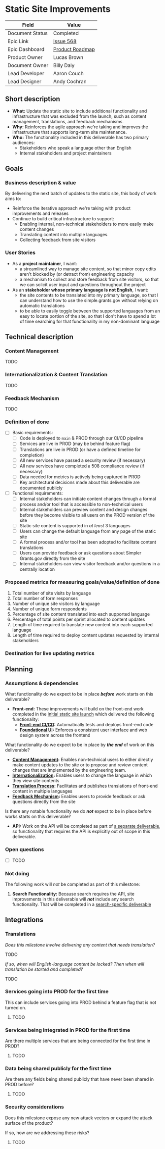 # Static Site Improvements

| Field           | Value                                                        |
| --------------- | ------------------------------------------------------------ |
| Document Status | Completed                                                    |
| Epic Link       | [Issue 568](https://github.com/HHS/grants-equity/issues/568) |
| Epic Dashboard  | [Product Roadmap](https://github.com/orgs/HHS/projects/12)   |
| Product Owner   | Lucas Brown                                                  |
| Document Owner  | Billy Daly                                                   |
| Lead Developer  | Aaron Couch                                                  |
| Lead Designer   | Andy Cochran                                                 |


## Short description
<!-- Required -->

- **What:** Update the static site to include additional functionality and infrastructure that was excluded from the launch, such as content management, translations, and feedback mechanisms.
- **Why:** Reinforces the agile approach we're taking and improves the infrastructure that supports long-term site maintenance.
- **Who:** The functionality included in this deliverable has two primary audiences:
  - Stakeholders who speak a language other than English
  - Internal stakeholders and project maintainers

## Goals

### Business description & value
<!-- Required -->

By delivering the next batch of updates to the static site, this body of work aims to:

- Reinforce the iterative approach we're taking with product improvements and releases
- Continue to build critical infrastructure to support:
  - Enabling internal, non-technical stakeholders to more easily make content changes
  - Translating content into multiple languages
  - Collecting feedback from site visitors

### User Stories
<!-- Required -->

- As a **project maintainer**, I want:
  - a streamlined way to manage site content, so that minor copy edits aren't blocked by (or detract from) engineering capacity
  - a mechanism to collect and store feedback from site visitors, so that we can solicit user input and questions throughout the project
- As an **stakeholder whose primary language is not English**, I want:
  - the site contents to be translated into my primary language, so that I can understand how to use the simple.grants.gov without relying on automatic translations
  - to be able to easily toggle between the supported languages from an easy to locate portion of the site, so that I don't have to spend a lot of time searching for that functionality in my non-dominant language

## Technical description

### Content Management

TODO

### Internationalization & Content Translation

TODO

### Feedback Mechanism

TODO

### Definition of done
<!-- Required -->

- [ ] Basic requirements:
  - [ ] Code is deployed to `main` & PROD through our CI/CD pipeline
  - [ ] Services are live in PROD (may be behind feature flag)
  - [ ] Translations are live in PROD (or have a defined timeline for completion)
  - [ ] All new services have passed a security review (if necessary)
  - [ ] All new services have completed a 508 compliance review (if necessary)
  - [ ] Data needed for metrics is actively being captured in PROD
  - [ ] Key architectural decisions made about this deliverable are documented publicly
- [ ] Functional requirements:
  - [ ] Internal stakeholders can initiate content changes through a formal process and/or tool that is accessible to non-technical users
  - [ ] Internal stakeholders can preview content and design changes before they become visible to all users on the PROD version of the site
  - [ ] Static site content is supported in *at least* 3 languages
  - [ ] Users can change the default language from any page of the static site
  - [ ] A formal process and/or tool has been adopted to facilitate content translations
  - [ ] Users can provide feedback or ask questions about Simpler Grants.gov directly from the site
  - [ ] Internal stakeholders can view visitor feedback and/or questions in a centrally location

### Proposed metrics for measuring goals/value/definition of done
<!-- Required -->

1. Total number of site visits by language
2. Total number of form responses
3. Number of unique site visitors by language
4. Number of unique form respondents
5. Percentage of site content translated into each supported language
6. Percentage of total points per sprint allocated to content updates
7. Length of time required to translate new content into each supported language
8. Length of time required to deploy content updates requested by internal stakeholders

### Destination for live updating metrics
<!-- Required -->

## Planning

### Assumptions & dependencies
<!-- Required -->

What functionality do we expect to be in place ***before*** work starts on this deliverable?

- **Front-end:** These improvements will build on the front-end work completed in the [initial static site launch](https://github.com/HHS/grants-equity/issues/62) which delivered the following functionality:
  - **[Front-end CI/CD](https://github.com/HHS/grants-equity/issues/58):** Automatically tests and deploys front-end code
  - **[Foundational UI](https://github.com/HHS/grants-equity/issues/60):** Enforces a consistent user interface and web design system across the frontend

What functionality do we expect to be in place by ***the end*** of work on this deliverable?

- **[Content Management](https://github.com/HHS/grants-equity/issues/75):** Enables non-technical users to either directly make content updates to the site or to propose and review content changes that are implemented by the engineering team.
- **[Internationalization](https://github.com/HHS/grants-equity/issues/64):** Enables users to change the language in which they view site contents
- **[Translation Process](https://github.com/HHS/grants-equity/issues/81):** Facilitates and publishes translations of front-end content in multiple languages
- **[Feedback Mechanism](https://github.com/HHS/grants-equity/issues/596):** Enables users to provide feedback or ask questions directly from the site

Is there any notable functionality we do ***not*** expect to be in place before works starts on this deliverable?

- **API:** Work on the API will be completed as part of [a separate deliverable](https://github.com/HHS/grants-equity/issues/70), so functionality that requires the API is explicitly out of scope in this deliverable.

### Open questions
<!-- Optional -->

- [ ] TODO

### Not doing
<!-- Optional -->

The following work will *not* be completed as part of this milestone:

1. **Search Functionality:** Because search requires the API, site improvements in this deliverable will ***not*** include any search functionality. That will be completed in a [search-specific deliverable](https://github.com/HHS/grants-equity/issues/89)

## Integrations

### Translations
<!-- Required -->

*Does this milestone involve delivering any content that needs translation?*

TODO

*If so, when will English-language content be locked? Then when will translation be started and completed?*

TODO

### Services going into PROD for the first time
<!-- Required -->

This can include services going into PROD behind a feature flag that is not turned on.

1. TODO

### Services being integrated in PROD for the first time
<!-- Required -->

Are there multiple services that are being connected for the first time in PROD?

1. TODO

### Data being shared publicly for the first time
<!-- Required -->

Are there any fields being shared publicly that have never been shared in PROD before?

1. TODO

### Security considerations
<!-- Required -->

Does this milestone expose any new attack vectors or expand the attack surface of the product?

If so, how are we addressing these risks?

1. TODO
